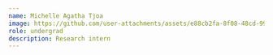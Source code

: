 ```yaml
---
name: Michelle Agatha Tjoa
image: https://github.com/user-attachments/assets/e88cb2fa-8f08-48cd-99c4-affe97c922d3
role: undergrad
description: Research intern
---
```

